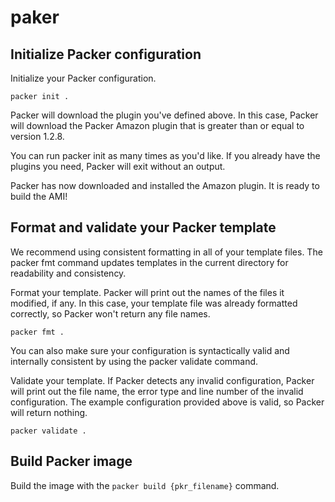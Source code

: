 # paker

## Initialize Packer configuration
Initialize your Packer configuration.

`packer init .`

Packer will download the plugin you've defined above. In this case, Packer will download the Packer Amazon plugin that is greater than or equal to version 1.2.8.

You can run packer init as many times as you'd like. If you already have the plugins you need, Packer will exit without an output.

Packer has now downloaded and installed the Amazon plugin. It is ready to build the AMI!

## Format and validate your Packer template
We recommend using consistent formatting in all of your template files. The packer fmt command updates templates in the current directory for readability and consistency.

Format your template. Packer will print out the names of the files it modified, if any. In this case, your template file was already formatted correctly, so Packer won't return any file names.

`packer fmt .`

You can also make sure your configuration is syntactically valid and internally consistent by using the packer validate command.

Validate your template. If Packer detects any invalid configuration, Packer will print out the file name, the error type and line number of the invalid configuration. The example configuration provided above is valid, so Packer will return nothing.

`packer validate .`

## Build Packer image
Build the image with the `packer build {pkr_filename}` command.